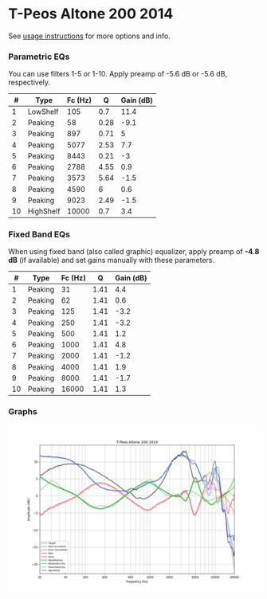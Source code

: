 # T-Peos Altone 200 2014
See [usage instructions](https://github.com/jaakkopasanen/AutoEq#usage) for more options and info.

### Parametric EQs
You can use filters 1-5 or 1-10. Apply preamp of -5.6 dB or -5.6 dB, respectively.

|   # | Type      |   Fc (Hz) |    Q |   Gain (dB) |
|-----|-----------|-----------|------|-------------|
|   1 | LowShelf  |       105 | 0.7  |        11.4 |
|   2 | Peaking   |        58 | 0.28 |        -9.1 |
|   3 | Peaking   |       897 | 0.71 |         5   |
|   4 | Peaking   |      5077 | 2.53 |         7.7 |
|   5 | Peaking   |      8443 | 0.21 |        -3   |
|   6 | Peaking   |      2788 | 4.55 |         0.9 |
|   7 | Peaking   |      3573 | 5.64 |        -1.5 |
|   8 | Peaking   |      4590 | 6    |         0.6 |
|   9 | Peaking   |      9023 | 2.49 |        -1.5 |
|  10 | HighShelf |     10000 | 0.7  |         3.4 |

### Fixed Band EQs
When using fixed band (also called graphic) equalizer, apply preamp of **-4.8 dB** (if available) and set gains manually with these parameters.

|   # | Type    |   Fc (Hz) |    Q |   Gain (dB) |
|-----|---------|-----------|------|-------------|
|   1 | Peaking |        31 | 1.41 |         4.4 |
|   2 | Peaking |        62 | 1.41 |         0.6 |
|   3 | Peaking |       125 | 1.41 |        -3.2 |
|   4 | Peaking |       250 | 1.41 |        -3.2 |
|   5 | Peaking |       500 | 1.41 |         1.2 |
|   6 | Peaking |      1000 | 1.41 |         4.8 |
|   7 | Peaking |      2000 | 1.41 |        -1.2 |
|   8 | Peaking |      4000 | 1.41 |         1.9 |
|   9 | Peaking |      8000 | 1.41 |        -1.7 |
|  10 | Peaking |     16000 | 1.41 |         1.3 |

### Graphs
![](./T-Peos%20Altone%20200%202014.png)
